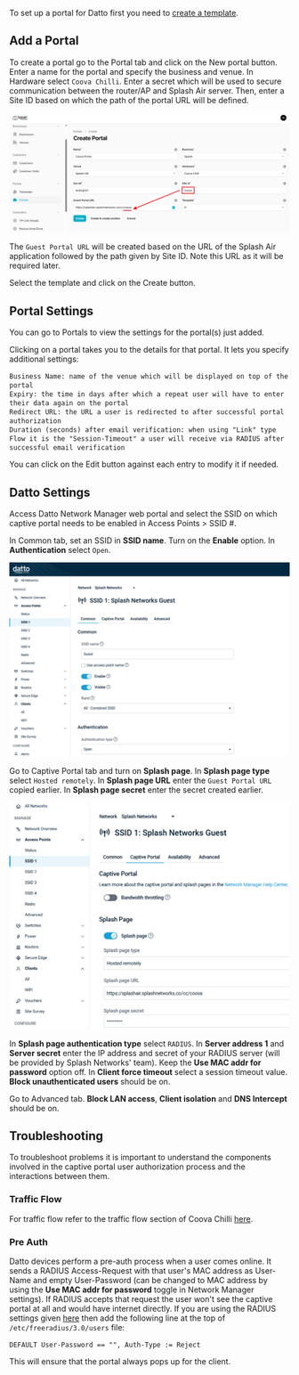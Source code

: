 To set up a portal for Datto first you need to [create a template](../defining-templates.md).

## Add a Portal

To create a portal go to the Portal tab and click on the New portal button. Enter a name for the portal and specify the business and venue. In Hardware select `Coova Chilli`. Enter a secret which will be used to secure communication between the router/AP and Splash Air server. Then, enter a Site ID based on which the path of the portal URL will be defined.

![Coova Portal](../assets/images/portals/coova/coova-portal-url.png)

The `Guest Portal URL` will be created based on the URL of the Splash Air application followed by the path given by Site ID. Note this URL as it will be required later.

Select the template and click on the Create button.

## Portal Settings

You can go to Portals to view the settings for the portal(s) just added.

Clicking on a portal takes you to the details for that portal. It lets you specify additional settings:

```
Business Name: name of the venue which will be displayed on top of the portal
Expiry: the time in days after which a repeat user will have to enter their data again on the portal
Redirect URL: the URL a user is redirected to after successful portal authorization
Duration (seconds) after email verification: when using "Link" type Flow it is the "Session-Timeout" a user will receive via RADIUS after successful email verification 
```

You can click on the Edit button against each entry to modify it if needed.

## Datto Settings

Access Datto Network Manager web portal and select the SSID on which captive portal needs to be enabled in Access Points > SSID #.

In Common tab, set an SSID in **SSID name**. Turn on the **Enable** option. In **Authentication** select `Open`.

![Common](../assets/images/portals/datto/common.png)

Go to Captive Portal tab and turn on **Splash page**. In **Splash page type** select `Hosted remotely`. In **Splash page URL** enter the `Guest Portal URL` copied earlier. In **Splash page secret** enter the secret created earlier.

![Splash Page settings](../assets/images/portals/datto/captive-portal.png)

In **Splash page authentication type** select `RADIUS`. In **Server address 1** and **Server secret** enter the IP address and secret of your RADIUS server (will be provided by Splash Networks' team). Keep the **Use MAC addr for password** option off. In **Client force timeout** select a session timeout value. **Block unauthenticated users** should be on.

Go to Advanced tab. **Block LAN access**, **Client isolation** and **DNS Intercept** should be on.

## Troubleshooting

To troubleshoot problems it is important to understand the components involved in the captive portal user authorization process and the interactions between them.

### Traffic Flow

For traffic flow refer to the traffic flow section of Coova Chilli [here](coova-chilli.md/#traffic-flow).

### Pre Auth

Datto devices perform a pre-auth process when a user comes online. It sends a RADIUS Access-Request with that user's MAC address as User-Name and empty User-Password (can be changed to MAC address by using the **Use MAC addr for password** toggle in Network Manager settings). If RADIUS accepts that request the user won't see the captive portal at all and would have internet directly. If you are using the RADIUS settings given [here](../radius.md) then add the following line at the top of `/etc/freeradius/3.0/users` file:

```text { .copy }
DEFAULT User-Password == "", Auth-Type := Reject
```

This will ensure that the portal always pops up for the client.